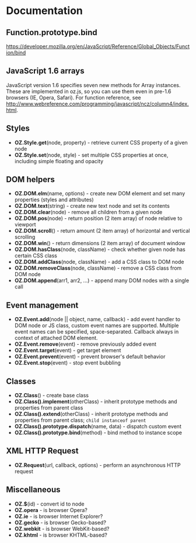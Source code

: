 

# Documentation #

## Function.prototype.bind ##
https://developer.mozilla.org/en/JavaScript/Reference/Global_Objects/Function/bind

## JavaScript 1.6 arrays ##
JavaScript version 1.6 specifies seven new methods for Array instances. These are implemented in oz.js, so you can use them even in pre-1.6 browsers (IE, Opera, Safari). For function reference, see http://www.webreference.com/programming/javascript/ncz/column4/index.html.

## Styles ##
  * **OZ.Style.get**(node, property) - retrieve current CSS property of a given node
  * **OZ.Style.set**(node, style) - set multiple CSS properties at once, including simple floating and opacity

## DOM helpers ##
  * **OZ.DOM.elm**(name, options) - create new DOM element and set many properties (styles and attributes)
  * **OZ.DOM.text**(string) - create new text node and set its contents
  * **OZ.DOM.clear**(node) - remove all children from a given node
  * **OZ.DOM.pos**(node) - return position (2 item array) of node relative to viewport
  * **OZ.DOM.scroll**() - return amount (2 item array) of horizontal and vertical scrolling
  * **OZ.DOM.win**() - return dimensions (2 item array) of document window
  * **OZ.DOM.hasClass**(node, className) - check whether given node has certain CSS class
  * **OZ.DOM.addClass**(node, className) - add a CSS class to DOM node
  * **OZ.DOM.removeClass**(node, className) - remove a CSS class from DOM node
  * **OZ.DOM.append**(arr1, arr2, ...) - append many DOM nodes with a single call

## Event management ##
  * **OZ.Event.add**(node || object, name, callback) - add event handler to DOM node or JS class, custom event names are supported. Multiple event names can be specified, space-separated. Callback always in context of attached DOM element.
  * **OZ.Event.remove**(event) - remove previously added event
  * **OZ.Event.target**(event) - get target element
  * **OZ.Event.prevent**(event) - prevent browser's default behavior
  * **OZ.Event.stop**(event) - stop event bubbling

## Classes ##
  * **OZ.Class**() - create base class
  * **OZ.Class().implement**(otherClass) - inherit prototype methods and properties from parent class
  * **OZ.Class().extend**(otherClass) - inherit prototype methods and properties from parent class; `child instanceof parent`
  * **OZ.Class().prototype.dispatch**(name, data) - dispatch custom event
  * **OZ.Class().prototype.bind**(method) - bind method to instance scope

## XML HTTP Request ##
  * **OZ.Request**(url, callback, options) - perform an asynchronous HTTP request

## Miscellaneous ##
  * **OZ.$**(id) - convert id to node
  * **OZ.opera** - is browser Opera?
  * **OZ.ie** - is browser Internet Explorer?
  * **OZ.gecko** - is browser Gecko-based?
  * **OZ.webkit** - is browser WebKit-based?
  * **OZ.khtml** - is browser KHTML-based?